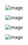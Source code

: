 ![image](https://user-images.githubusercontent.com/110933007/200131869-ac2597e5-bc5a-4f4a-b8b5-fac12d1a3c6e.png)

![image](https://user-images.githubusercontent.com/110933007/200131889-23036efc-5298-4bd7-9271-914737324215.png)

![image](https://user-images.githubusercontent.com/110933007/200131895-4c721900-e287-404d-b9aa-fc293e82ca80.png)

![image](https://user-images.githubusercontent.com/110933007/200131904-c22d6236-7018-4b70-84bb-67f88b2a7d28.png)
